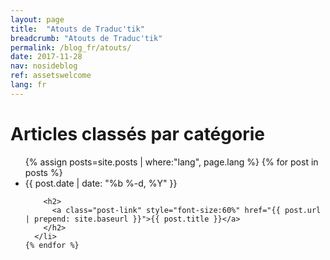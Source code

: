 ```yaml
---
layout: page
title:  "Atouts de Traduc'tik"
breadcrumb: "Atouts de Traduc'tik"
permalink: /blog_fr/atouts/
date: 2017-11-28
nav: nosideblog
ref: assetswelcome
lang: fr
---
```




<!----------------- Liste des articles de blog ------------------->
  <div class="wrapper">
  <h1 class="page-heading">Articles classés par catégorie</h1>
 <ul class="post-list">
    {% assign posts=site.posts | where:"lang", page.lang %}
    {% for post in posts %}
      <li>
        <span class="post-meta">{{ post.date | date: "%b %-d, %Y" }}</span>

        <h2>
          <a class="post-link" style="font-size:60%" href="{{ post.url | prepend: site.baseurl }}">{{ post.title }}</a>
        </h2>
      </li>
    {% endfor %}
  </ul>
  </div>
  <!----------------- Fin de la liste des articles de blog ------------------->
